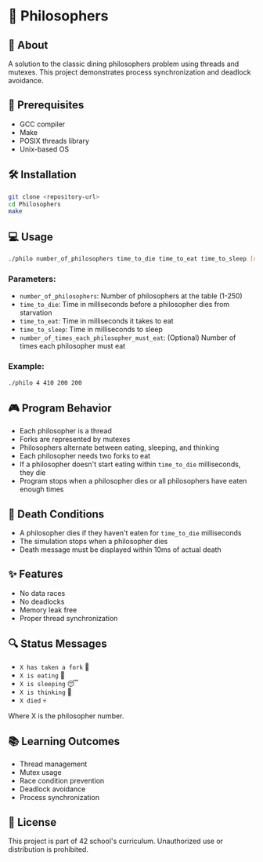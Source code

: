 # 🍝 Philosophers

## 🎯 About
A solution to the classic dining philosophers problem using threads and mutexes. This project demonstrates process synchronization and deadlock avoidance.

## 🔧 Prerequisites
- GCC compiler
- Make
- POSIX threads library
- Unix-based OS

## 🛠️ Installation
```bash
git clone <repository-url>
cd Philosophers
make
```

## 💻 Usage
```bash
./philo number_of_philosophers time_to_die time_to_eat time_to_sleep [number_of_times_each_philosopher_must_eat]
```

### Parameters:
- `number_of_philosophers`: Number of philosophers at the table (1-250)
- `time_to_die`: Time in milliseconds before a philosopher dies from starvation
- `time_to_eat`: Time in milliseconds it takes to eat
- `time_to_sleep`: Time in milliseconds to sleep
- `number_of_times_each_philosopher_must_eat`: (Optional) Number of times each philosopher must eat

### Example:
```bash
./philo 4 410 200 200
```

## 🎮 Program Behavior
- Each philosopher is a thread
- Forks are represented by mutexes
- Philosophers alternate between eating, sleeping, and thinking
- Each philosopher needs two forks to eat
- If a philosopher doesn't start eating within `time_to_die` milliseconds, they die
- Program stops when a philosopher dies or all philosophers have eaten enough times

## 🚫 Death Conditions
- A philosopher dies if they haven't eaten for `time_to_die` milliseconds
- The simulation stops when a philosopher dies
- Death message must be displayed within 10ms of actual death

## ✨ Features
- No data races
- No deadlocks
- Memory leak free
- Proper thread synchronization

## 🔍 Status Messages
- `X has taken a fork` 🍴
- `X is eating` 🍝
- `X is sleeping` 😴
- `X is thinking` 🤔
- `X died` 💀

Where X is the philosopher number.

## 📚 Learning Outcomes
- Thread management
- Mutex usage
- Race condition prevention
- Deadlock avoidance
- Process synchronization

## 📝 License
This project is part of 42 school's curriculum. Unauthorized use or distribution is prohibited.